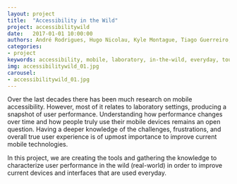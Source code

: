 ```yaml
---
layout: project
title:  "Accessibility in the Wild"
project: accessibilitywild
date:   2017-01-01 10:00:00
authors: André Rodrigues, Hugo Nicolau, Kyle Montague, Tiago Guerreiro, João Guerreiro
categories:
- project
keywords: accessibility, mobile, laboratory, in-the-wild, everyday, touchscreen, mobile, performance
img: accessibilitywild_01.jpg
carousel:
- accessibilitywild_01.jpg
---
```


Over the last decades there has been much research on mobile accessibility. However, most of it relates to laboratory settings, producing a snapshot of user performance. Understanding how performance changes over time and how people truly use their mobile devices remains an open question. Having a deeper knowledge of the challenges, frustrations, and overall true user experience is of upmost importance to improve current mobile technologies.

In this project, we are creating the tools and gathering the knowledge to characterize user performance in the wild (real-world) in order to improve current devices and interfaces that are used everyday.
